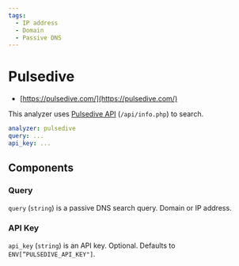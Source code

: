 ```yaml
---
tags:
  - IP address
  - Domain
  - Passive DNS
---
```


# Pulsedive

- [https://pulsedive.com/](https://pulsedive.com/)

This analyzer uses [Pulsedive API](https://pulsedive.com/api/) (`/api/info.php`) to search.

```yaml
analyzer: pulsedive
query: ...
api_key: ...
```

## Components

### Query

`query` (`string`) is a passive DNS search query. Domain or IP address.

### API Key

`api_key` (`string`) is an API key. Optional. Defaults to `ENV[”PULSEDIVE_API_KEY"]`.
